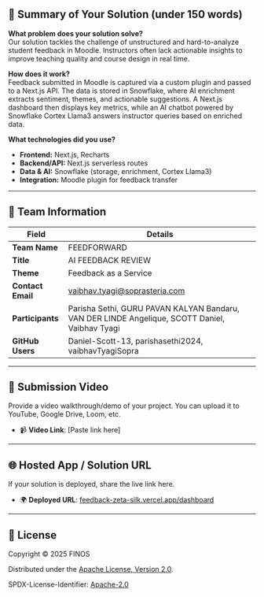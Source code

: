 ## 📄 Summary of Your Solution (under 150 words)

**What problem does your solution solve?**  
Our solution tackles the challenge of unstructured and hard-to-analyze student feedback in Moodle. Instructors often lack actionable insights to improve teaching quality and course design in real time.  

**How does it work?**  
Feedback submitted in Moodle is captured via a custom plugin and passed to a Next.js API. The data is stored in Snowflake, where AI enrichment extracts sentiment, themes, and actionable suggestions. A Next.js dashboard then displays key metrics, while an AI chatbot powered by Snowflake Cortex Llama3 answers instructor queries based on enriched data.  

**What technologies did you use?**  
- **Frontend:** Next.js, Recharts
- **Backend/API:** Next.js serverless routes  
- **Data & AI:** Snowflake (storage, enrichment, Cortex Llama3)  
- **Integration:** Moodle plugin for feedback transfer  

---

## 👥 Team Information

| Field             | Details                                                                 |
| ----------------- | ----------------------------------------------------------------------- |
| **Team Name**     | FEEDFORWARD                                                             |
| **Title**         | AI FEEDBACK REVIEW                                                      |
| **Theme**         | Feedback as a Service                                                   |
| **Contact Email** | vaibhav.tyagi@soprasteria.com                                           |
| **Participants**  | Parisha Sethi, GURU PAVAN KALYAN Bandaru, VAN DER LINDE Angelique, SCOTT Daniel, Vaibhav Tyagi |
| **GitHub Users**  | Daniel-Scott-13, parishasethi2024, vaibhavTyagiSopra                    |

---

## 🎥 Submission Video

Provide a video walkthrough/demo of your project. You can upload it to YouTube, Google Drive, Loom, etc.  

- 📹 **Video Link**: [Paste link here] 

---

## 🌐 Hosted App / Solution URL

If your solution is deployed, share the live link here.  

- 🌍 **Deployed URL**: [feedback-zeta-silk.vercel.app/dashboard](https://feedback-zeta-silk.vercel.app/dashboard)

---

## 📜 License

Copyright © 2025 FINOS  

Distributed under the [Apache License, Version 2.0](http://www.apache.org/licenses/LICENSE-2.0).  

SPDX-License-Identifier: [Apache-2.0](https://spdx.org/licenses/Apache-2.0)
